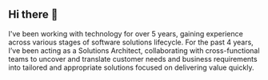## Hi there 👋

I've been working with technology for over 5 years, gaining experience across various stages of software solutions lifecycle. For the past 4 years, I’ve been acting as a Solutions Architect, collaborating with cross-functional teams to uncover and translate customer needs and business requirements into tailored and appropriate solutions focused on delivering value quickly.

<!--
**marvst/marvst** is a ✨ _special_ ✨ repository because its `README.md` (this file) appears on your GitHub profile.

Here are some ideas to get you started:

- 🔭 I’m currently working on ...
- 🌱 I’m currently learning ...
- 👯 I’m looking to collaborate on ...
- 🤔 I’m looking for help with ...
- 💬 Ask me about ...
- 📫 How to reach me: ...
- 😄 Pronouns: ...
- ⚡ Fun fact: ...
-->
